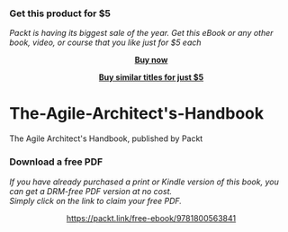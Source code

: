
### Get this product for $5

<i>Packt is having its biggest sale of the year. Get this eBook or any other book, video, or course that you like just for $5 each</i>


<b><p align='center'>[Buy now](https://packt.link/9781800563841)</p></b>


<b><p align='center'>[Buy similar titles for just $5](https://subscription.packtpub.com/search)</p></b>


# The-Agile-Architect's-Handbook
The Agile Architect's Handbook, published by Packt
### Download a free PDF

 <i>If you have already purchased a print or Kindle version of this book, you can get a DRM-free PDF version at no cost.<br>Simply click on the link to claim your free PDF.</i>
<p align="center"> <a href="https://packt.link/free-ebook/9781800563841">https://packt.link/free-ebook/9781800563841 </a> </p>
